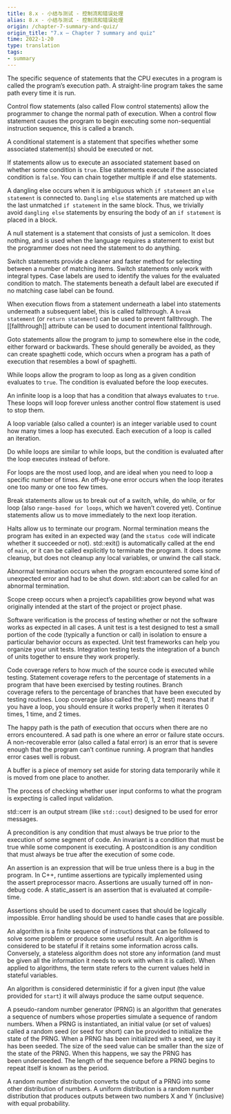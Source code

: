 ```yaml
---
title: 8.x - 小结与测试 - 控制流和错误处理
alias: 8.x - 小结与测试 - 控制流和错误处理
origin: /chapter-7-summary-and-quiz/
origin_title: "7.x — Chapter 7 summary and quiz"
time: 2022-1-20
type: translation
tags:
- summary
---
```


The specific sequence of statements that the CPU executes in a program is called the program’s execution path. A straight-line program takes the same path every time it is run.

Control flow statements (also called Flow control statements) allow the programmer to change the normal path of execution. When a control flow statement causes the program to begin executing some non-sequential instruction sequence, this is called a branch.

A conditional statement is a statement that specifies whether some associated statement(s) should be executed or not.

If statements allow us to execute an associated statement based on whether some condition is `true`. Else statements execute if the associated condition is `false`. You can chain together multiple if and else statements.

A dangling else occurs when it is ambiguous which `if statement` an `else statement` is connected to. `Dangling else` statements are matched up with the last unmatched `if statement` in the same block. Thus, we trivially avoid `dangling else` statements by ensuring the body of an `if statement` is placed in a block.

A null statement is a statement that consists of just a semicolon. It does nothing, and is used when the language requires a statement to exist but the programmer does not need the statement to do anything.

Switch statements provide a cleaner and faster method for selecting between a number of matching items. Switch statements only work with integral types. Case labels are used to identify the values for the evaluated condition to match. The statements beneath a default label are executed if no matching case label can be found.

When execution flows from a statement underneath a label into statements underneath a subsequent label, this is called fallthrough. A `break statement` (or `return statement`) can be used to prevent fallthrough. The [[fallthrough]] attribute can be used to document intentional fallthrough.

Goto statements allow the program to jump to somewhere else in the code, either forward or backwards. These should generally be avoided, as they can create spaghetti code, which occurs when a program has a path of execution that resembles a bowl of spaghetti.

While loops allow the program to loop as long as a given condition evaluates to `true`. The condition is evaluated before the loop executes.

An infinite loop is a loop that has a condition that always evaluates to `true`. These loops will loop forever unless another control flow statement is used to stop them.

A loop variable (also called a counter) is an integer variable used to count how many times a loop has executed. Each execution of a loop is called an iteration.

Do while loops are similar to while loops, but the condition is evaluated after the loop executes instead of before.

For loops are the most used loop, and are ideal when you need to loop a specific number of times. An off-by-one error occurs when the loop iterates one too many or one too few times.

Break statements allow us to break out of a switch, while, do while, or for loop (also `range-based for loops`, which we haven’t covered yet). Continue statements allow us to move immediately to the next loop iteration.


Halts allow us to terminate our program. Normal termination means the program has exited in an expected way (and the `status code` will indicate whether it succeeded or not). std::exit() is automatically called at the end of `main`, or it can be called explicitly to terminate the program. It does some cleanup, but does not cleanup any local variables, or unwind the call stack.

Abnormal termination occurs when the program encountered some kind of unexpected error and had to be shut down. std::abort can be called for an abnormal termination.

Scope creep occurs when a project’s capabilities grow beyond what was originally intended at the start of the project or project phase.

Software verification is the process of testing whether or not the software works as expected in all cases. A unit test is a test designed to test a small portion of the code (typically a function or call) in isolation to ensure a particular behavior occurs as expected. Unit test frameworks can help you organize your unit tests. Integration testing tests the integration of a bunch of units together to ensure they work properly.

Code coverage refers to how much of the source code is executed while testing. Statement coverage refers to the percentage of statements in a program that have been exercised by testing routines. Branch coverage refers to the percentage of branches that have been executed by testing routines. Loop coverage (also called the 0, 1, 2 test) means that if you have a loop, you should ensure it works properly when it iterates 0 times, 1 time, and 2 times.

The happy path is the path of execution that occurs when there are no errors encountered. A sad path is one where an error or failure state occurs. A non-recoverable error (also called a fatal error) is an error that is severe enough that the program can’t continue running. A program that handles error cases well is robust.

A buffer is a piece of memory set aside for storing data temporarily while it is moved from one place to another.

The process of checking whether user input conforms to what the program is expecting is called input validation.

std::cerr is an output stream (like `std::cout`) designed to be used for error messages.

A precondition is any condition that must always be true prior to the execution of some segment of code. An invariant is a condition that must be true while some component is executing. A postcondition is any condition that must always be true after the execution of some code.

An assertion is an expression that will be true unless there is a bug in the program. In C++, runtime assertions are typically implemented using the assert preprocessor macro. Assertions are usually turned off in non-debug code. A static_assert is an assertion that is evaluated at compile-time.

Assertions should be used to document cases that should be logically impossible. Error handling should be used to handle cases that are possible.

An algorithm is a finite sequence of instructions that can be followed to solve some problem or produce some useful result. An algorithm is considered to be stateful if it retains some information across calls. Conversely, a stateless algorithm does not store any information (and must be given all the information it needs to work with when it is called). When applied to algorithms, the term state refers to the current values held in stateful variables.

An algorithm is considered deterministic if for a given input (the value provided for `start`) it will always produce the same output sequence.

A pseudo-random number generator (PRNG) is an algorithm that generates a sequence of numbers whose properties simulate a sequence of random numbers. When a PRNG is instantiated, an initial value (or set of values) called a random seed (or seed for short) can be provided to initialize the state of the PRNG. When a PRNG has been initialized with a seed, we say it has been seeded. The size of the seed value can be smaller than the size of the state of the PRNG. When this happens, we say the PRNG has been underseeded. The length of the sequence before a PRNG begins to repeat itself is known as the period.

A random number distribution converts the output of a PRNG into some other distribution of numbers. A uniform distribution is a random number distribution that produces outputs between two numbers X and Y (inclusive) with equal probability.